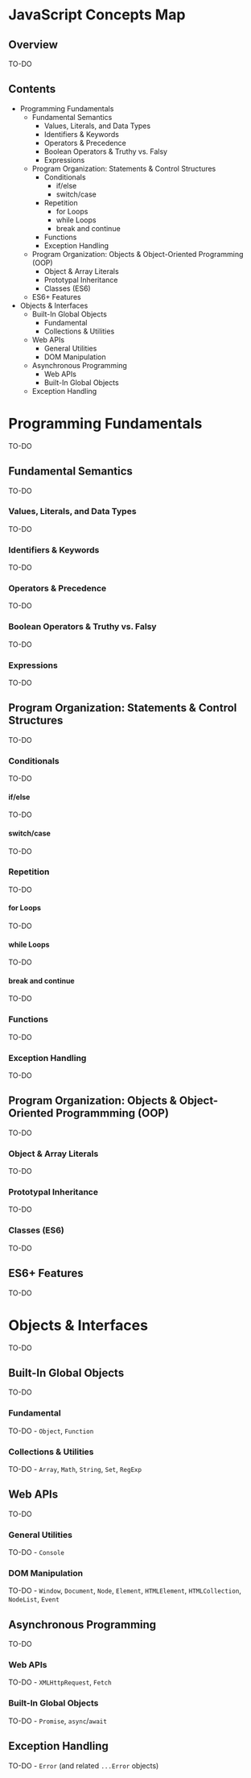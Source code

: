 # JavaScript Concepts Map

## Overview

TO-DO

## Contents

- Programming Fundamentals
  * Fundamental Semantics
    * Values, Literals, and Data Types
    * Identifiers & Keywords
    * Operators & Precedence
    * Boolean Operators & Truthy vs. Falsy
    * Expressions
  * Program Organization: Statements & Control Structures
    * Conditionals
      * if/else
      * switch/case
    * Repetition
      * for Loops
      * while Loops
      * break and continue
    * Functions
    * Exception Handling
  * Program Organization: Objects & Object-Oriented Programming (OOP)
    * Object & Array Literals
    * Prototypal Inheritance
    * Classes (ES6)
  * ES6+ Features
- Objects & Interfaces
  * Built-In Global Objects
    * Fundamental
    * Collections & Utilities
  * Web APIs
    * General Utilities
    * DOM Manipulation
  * Asynchronous Programming
    * Web APIs
    * Built-In Global Objects
  * Exception Handling

# Programming Fundamentals

TO-DO

## Fundamental Semantics

TO-DO

### Values, Literals, and Data Types

TO-DO

### Identifiers & Keywords

TO-DO

### Operators & Precedence

TO-DO

### Boolean Operators & Truthy vs. Falsy

TO-DO

### Expressions

TO-DO

## Program Organization: Statements & Control Structures

TO-DO

### Conditionals

TO-DO

#### if/else

TO-DO

#### switch/case

TO-DO

### Repetition

TO-DO

#### for Loops

TO-DO

#### while Loops

TO-DO

#### break and continue

TO-DO

### Functions

TO-DO

### Exception Handling

TO-DO

## Program Organization: Objects & Object-Oriented Programmming (OOP)

TO-DO

### Object & Array Literals

TO-DO

### Prototypal Inheritance

TO-DO

### Classes (ES6)

TO-DO

## ES6+ Features

TO-DO

# Objects & Interfaces

TO-DO

## Built-In Global Objects

TO-DO

### Fundamental

TO-DO - `Object`, `Function`

### Collections & Utilities

TO-DO - `Array`, `Math`, `String`, `Set`, `RegExp`

## Web APIs

TO-DO

### General Utilities

TO-DO - `Console`

### DOM Manipulation

TO-DO - `Window`, `Document`, `Node`, `Element`, `HTMLElement`, `HTMLCollection`, `NodeList`, `Event`

## Asynchronous Programming

TO-DO

### Web APIs

TO-DO - `XMLHttpRequest`, `Fetch`

### Built-In Global Objects

TO-DO - `Promise`, `async`/`await`

## Exception Handling

TO-DO - `Error` (and related `...Error` objects)

